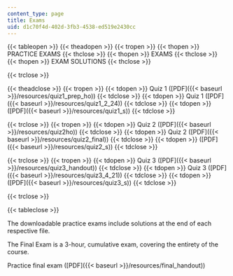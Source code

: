 ```yaml
---
content_type: page
title: Exams
uid: d1c70f4d-402d-3fb3-4538-ed519e2430cc
---
```


{{< tableopen >}}
{{< theadopen >}}
{{< tropen >}}
{{< thopen >}}
PRACTICE EXAMS
{{< thclose >}}
{{< thopen >}}
EXAMS
{{< thclose >}}
{{< thopen >}}
EXAM SOLUTIONS
{{< thclose >}}

{{< trclose >}}

{{< theadclose >}}
{{< tropen >}}
{{< tdopen >}}
Quiz 1 ([PDF]({{< baseurl >}}/resources/quiz1_prep_ho))
{{< tdclose >}}
{{< tdopen >}}
Quiz 1 ([PDF]({{< baseurl >}}/resources/quiz1_2_24))
{{< tdclose >}}
{{< tdopen >}}
([PDF]({{< baseurl >}}/resources/quiz1_s))
{{< tdclose >}}

{{< trclose >}}
{{< tropen >}}
{{< tdopen >}}
Quiz 2 ([PDF]({{< baseurl >}}/resources/quiz2ho))
{{< tdclose >}}
{{< tdopen >}}
Quiz 2 ([PDF]({{< baseurl >}}/resources/quiz2_final))
{{< tdclose >}}
{{< tdopen >}}
([PDF]({{< baseurl >}}/resources/quiz2_s))
{{< tdclose >}}

{{< trclose >}}
{{< tropen >}}
{{< tdopen >}}
Quiz 3 ([PDF]({{< baseurl >}}/resources/quiz3_handout))
{{< tdclose >}}
{{< tdopen >}}
Quiz 3 ([PDF]({{< baseurl >}}/resources/quiz3_4_21))
{{< tdclose >}}
{{< tdopen >}}
([PDF]({{< baseurl >}}/resources/quiz3_s))
{{< tdclose >}}

{{< trclose >}}

{{< tableclose >}}

The downloadable practice exams include solutions at the end of each respective file.

The Final Exam is a 3-hour, cumulative exam, covering the entirety of the course.

Practice final exam ([PDF]({{< baseurl >}}/resources/final_handout))